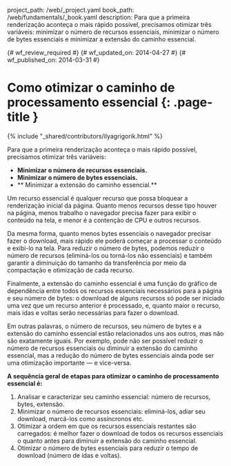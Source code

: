 project_path: /web/_project.yaml
book_path: /web/fundamentals/_book.yaml
description: Para que a primeira renderização aconteça o mais rápido possível, precisamos otimizar três variáveis: minimizar o número de recursos essenciais, minimizar o número de bytes essenciais e minimizar a extensão do caminho essencial.

{# wf_review_required #}
{# wf_updated_on: 2014-04-27 #}
{# wf_published_on: 2014-03-31 #}

# Como otimizar o caminho de processamento essencial {: .page-title }

{% include "_shared/contributors/ilyagrigorik.html" %}



Para que a primeira renderização aconteça o mais rápido possível, precisamos otimizar três variáveis:

* **Minimizar o número de recursos essenciais.**
* **Minimizar o número de bytes essenciais.**
* ** Minimizar a extensão do caminho essencial.**

Um recurso essencial é qualquer recurso que possa bloquear a renderização inicial da página. Quanto menos recursos desse tipo houver na página, menos trabalho o navegador precisa fazer para exibir o conteúdo na tela, e menor é a contenção de CPU e outros recursos.

Da mesma forma, quanto menos bytes essenciais o navegador precisar fazer o download, mais rápido ele poderá começar a processar o conteúdo e exibi-lo na tela. Para reduzir o número de bytes, podemos reduzir o número de recursos (eliminá-los ou torná-los não essenciais) e também garantir a diminuição do tamanho da transferência por meio da compactação e otimização de cada recurso.

Finalmente, a extensão do caminho essencial é uma função do gráfico de dependência entre todos os recursos essenciais necessários para a página e seu número de bytes: o download de alguns recursos só pode ser iniciado uma vez que um recurso anterior é processado, e, quanto maior o recurso, mais idas e voltas serão necessárias para fazer o download.

Em outras palavras, o número de recursos, seu número de bytes e a extensão do caminho essencial estão relacionados uns aos outros, mas não são exatamente iguais. Por exemplo, pode não ser possível reduzir o número de recursos essenciais ou diminuir a extensão do caminho essencial, mas a redução do número de bytes essenciais ainda pode ser uma otimização importante &mdash; e vice-versa.

**A sequência geral de etapas para otimizar o caminho de processamento essencial é:**

1. Analisar e caracterizar seu caminho essencial: número de recursos, bytes, extensão.
2. Minimizar o número de recursos essenciais: eliminá-los, adiar seu download, marcá-los como assíncronos etc.
3. Otimizar a ordem em que os recursos essenciais restantes são carregados: é melhor fazer o download de todos os recursos essenciais o quanto antes para diminuir a extensão do caminho essencial.
4. Otimizar o número de bytes essenciais para reduzir o tempo de download (número de idas e voltas).



